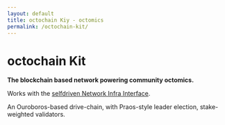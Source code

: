 ```yaml
---
layout: default
title: octochain Kiy - octomics
permalink: /octochain-kit/
---
```


# octochain Kit

**The blockchain based network powering community octomics.**

Works with the [selfdriven Network Infra Interface](https://www.selfdriven.network/infra-interface/).

An Ouroboros-based drive-chain, with Praos-style leader election, stake-weighted validators.


